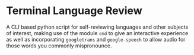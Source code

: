 # Terminal Language Review
A CLI based python script for self-reviewing languages and other subjects of interest, making use of the module `cmd` to give an interactive experience as well as incorporating `googletrans` and `google-speech` to allow audio for those words you commonly mispronounce.
